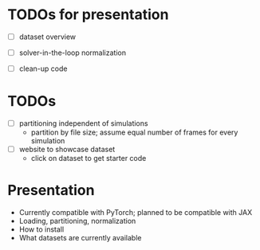 # TODOs for presentation
- [ ] dataset overview
- [ ] solver-in-the-loop normalization
- [ ] clean-up code


# TODOs
- [ ] partitioning independent of simulations
  - partition by file size; assume equal number of frames for every simulation
- [ ] website to showcase dataset
  - click on dataset to get starter code

# Presentation
- Currently compatible with PyTorch; planned to be compatible with JAX
- Loading, partitioning, normalization
- How to install
- What datasets are currently available